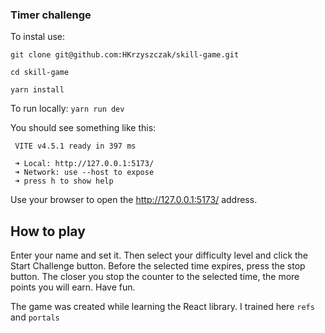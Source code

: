 ### Timer challenge

To instal use:

`git clone git@github.com:HKrzyszczak/skill-game.git`

`cd skill-game`

`yarn install`

To run locally: `yarn run dev`

You should see something like this:

```
 VITE v4.5.1 ready in 397 ms

 ➜ Local: http://127.0.0.1:5173/
 ➜ Network: use --host to expose
 ➜ press h to show help
```

Use your browser to open the http://127.0.0.1:5173/ address.

## How to play

Enter your name and set it. Then select your difficulty level and
click the Start Challenge button. Before the selected time expires, press the stop button. The closer you stop the counter to the selected time, the more points you will earn. Have fun.

The game was created while learning the React library. I trained here `refs` and `portals`
